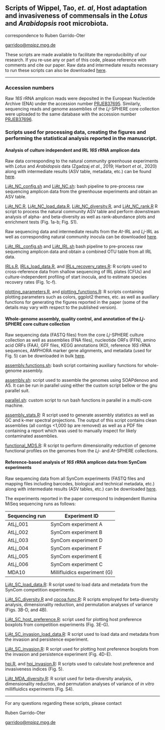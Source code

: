## Scripts of Wippel, Tao, *et. al*, Host adaptation and invasiveness of commensals in the *Lotus* and *Arabidopsis* root microbiota.

correspondence to Ruben Garrido-Oter

garridoo@mpipz.mpg.de

These scripts are made available to facilitate the reproducibility of our research. If you re-use any or part of this code, please reference with comments and cite our paper. Raw data and intermediate results necessary to run these scripts can also be downloaded [here](http://www.mpipz.mpg.de/scripts).

---------------------------

### Accession numbers

Raw *16S* rRNA amplicon reads were deposited in the European Nucleotide Archive (ENA) under the accession number [PRJEB37695](XXX). Similarly, sequencing reads and genome assemblies of the *Lj*-SPHERE core collection were uploaded to the same database with the accession number [PRJEB37696](XXX).

### Scripts used for processing data, creating the figures and performing the statistical analysis reported in the manuscript.

#### Analysis of culture independent and IRL *16S* rRNA amplicon data

Raw data corresponding to the natural community greenhouse experiments with *Lotus* and *Arabidopsis* data (Zgadzaj *et al.*, 2019; Harbort *et al.*, 2020) along with intermediate results (ASV table, metadata, etc.) can be found [here](http://www.at-sphere.com/ljsphere/LjAt_NC.tar.gz).

[LjAt_NC_config.sh](https://github.com/garridoo/ljsphere/blob/master/LjAt_NC_config.sh) and
[LjAt_NC.sh](https://github.com/garridoo/ljsphere/blob/master/LjAt_NC.sh):
bash pipeline to pre-process raw sequencing amplicon data from the greenhouse experiments and obtain an ASV table.

[LjAt_NC.R](https://github.com/garridoo/ljsphere/blob/master/LjAt_NC.R),
[LjAt_NC_load_data.R](https://github.com/garridoo/ljsphere/blob/master/LjAt_NC_load_data.R),
[LjAt_NC_diversity.R](https://github.com/garridoo/ljsphere/blob/master/LjAt_NC_diversity.R), and
[LjAt_NC_rank.R](https://github.com/garridoo/ljsphere/blob/master/LjAt_NC_rank.R)
R script to process the natural community ASV table and perform downstream analysis of alpha- and beta-diversity as well as rank-abundance plots and enrichment tests (Fig. 1a-b; Fig. S1).

Raw sequencing data and intermediate results from the *At*-IRL and *Lj*-IRL as well as corresponding natural community inocula can be downloaded [here](http://www.at-sphere.com/ljsphere/LjAt_IRL.tar.gz).

[LjAt_IRL_config.sh](https://github.com/garridoo/ljsphere/blob/master/LjAt_IRL_config.sh) and
[LjAt_IRL.sh](https://github.com/garridoo/ljsphere/blob/master/LjAt_IRL.sh)
bash pipeline to pre-process raw sequencing amplicon data and obtain a combined OTU table from all IRL data.

[IRLs.R](https://github.com/garridoo/ljsphere/blob/master/IRLs.R),
[IRLs_load_data.R](https://github.com/garridoo/ljsphere/blob/master/IRLs_load_data.R), and
[IRLs_recovery_rates.R](https://github.com/garridoo/ljsphere/blob/master/IRLs_recovery_rates.R):
R scripts used to cross-reference data from shallow sequencing of IRL plates (CFUs) and culture-independent profiling of start inocula, and to estimate species recovery rates (Fig. 1c-f).

[plotting_parameters.R](https://github.com/garridoo/ljsphere/blob/master/plotting_parameters.R), and
[plotting_functions.R](https://github.com/garridoo/ljsphere/blob/master/plotting_functions.R):
R scripts containing plotting parameters such as colors, ggplot2 themes, etc. as well as auxiliary functions for generating the figures reported in the paper (some of the details may vary with respect to the published version).

#### Whole-genome assembly, quality control, and annotation of the *Lj*-SPHERE core culture collection

Raw sequencing data (FASTQ files) from the core *Lj*-SPHERE culture collection as well as assemblies (FNA files), nucleotide ORFs (FFN), amino acid ORFs (FAA), GFF files, KEGG annotations (KO), reference *16S* rRNA sequences, AMPHORA marker gene alignments, and metadata (used for Fig. 5) can be downloaded in bulk [here](http://www.at-sphere.com/ljsphere/LjAt_WGS.tar.gz).

[assembly.functions.sh](https://github.com/garridoo/ljsphere/blob/master/assembly.functions.sh): bash script containing auxiliary functions for whole-genome assembly.

[assembly.sh](https://github.com/garridoo/ljsphere/blob/master/assembly.sh): script used to assemble the genomes using SOAPdenovo and A5. It can be run in parallel using either the custom script bellow or the gnu parallel suit.

[parallel.sh](https://github.com/garridoo/lsphere/blob/master/parallel.sh): custom script to run bash functions in parallel in a multi-core machine.

[assembly_stats.R](https://github.com/garridoo/ljsphere/blob/master/assembly_stats.R): R script used to generate assembly statistics as well as GC and k-mer spectral projections. The output of this script contains clean assemblies (all contigs <1,000 bp are removed) as well as a PDF file containing a report which was used to manually inspect for likely contaminated assemblies.

[functional_MDS.R](https://github.com/garridoo/ljsphere/blob/master/functional_MDS.R): R script to perform dimensionality reduction of genome functional profiles on the genomes from the *Lj*- and *At*-SPHERE collections.

#### Reference-based analysis of *16S* rRNA amplicon data from SynCom experiments

Raw sequencing data from all SynCom experiments (FASTQ files and mapping files including barcodes, biological and technical metadata, etc.) along with intermediate results (ASV tables, etc.) can be downloaded [here](http://www.at-sphere.com/ljphere/LjAt_SC.tar.gz).

The experiments reported in the paper correspond to independent Illumina MiSeq sequencing runs as follows:

| Sequencing run | Experiment ID            |
| -------------- |--------------------------|
| AtLj_001        | SynCom experiment A      |
| AtLj_002        | SynCom experiment B      |
| AtLj_003        | SynCom experiment D      |
| AtLj_004        | SynCom experiment F      |
| AtLj_005        | SynCom experiment E      |
| AtLj_006        | SynCom experiment C      |
| MDA10           | Millifluidics experiment (G) |

[LjAt_SC_load_data.R](https://github.com/garridoo/ljsphere/blob/master/LjAt_SC_load_data.R): R script used to load data and metadata from the SynCom competition experiments.

[LjAt_SC_diversity.R](https://github.com/garridoo/ljsphere/blob/master/LjAt_SC_diversity.R) and
[cpcoa.func.R](https://github.com/garridoo/ljsphere/blob/master/cpcoa.func.R): R scripts employed for beta-diversity analysis, dimensionality reduction, and permutation analyses of variance (Figs. 3B-D, and 4B).

[LjAt_SC_host_preference.R](https://github.com/garridoo/ljsphere/blob/master/LjAt_SC_host_preference.R): script used for plotting host preference boxplots from competition experiments (Fig. 3E-G).

[LjAt_SC_invasion_load_data.R](https://github.com/garridoo/ljsphere/blob/master/LjAt_SC_invasion_load_data.R): R script used to load data and metadata from the invasion and persistence experiment.

[LjAt_SC_invasion.R](https://github.com/garridoo/ljsphere/blob/master/LjAt_SC_invasion.R): R script used for plotting host preference boxplots from the invasion and persistence experiment (Fig. 4D-E).

[hpi.R](https://github.com/garridoo/ljsphere/blob/master/hpi.R), and
[hpi_invasion.R](https://github.com/garridoo/ljsphere/blob/master/hpi_invasion.R): R scripts used to calculate host preference and invasiveness indices (Fig. 5).

[LjAt_MDA_diversity.R](https://github.com/garridoo/ljsphere/blob/master/LjAt_SC_diversity.R): R script used for beta-diversity analysis, dimensionality reduction, and permutation analyses of variance of *in vitro* millifluidics experiments (Fig. S4).

---------------------------

For any questions regarding these scripts, please contact

Ruben Garrido-Oter

garridoo@mpipz.mpg.de
